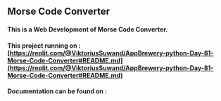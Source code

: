 ## Morse Code Converter
#### This is a Web Development of Morse Code Converter.


#### This project running on : [https://replit.com/@ViktoriusSuwand/AppBrewery-python-Day-81-Morse-Code-Converter#README.md](https://replit.com/@ViktoriusSuwand/AppBrewery-python-Day-81-Morse-Code-Converter#README.md)

#### Documentation can be found on : 